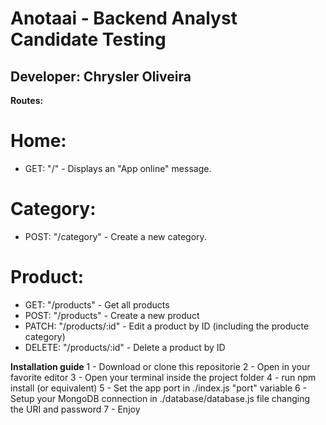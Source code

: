 <h1>Anotaai - Backend Analyst Candidate Testing</h1>
<h2>Developer: Chrysler Oliveira</h2>

<strong>Routes:</strong>

# Home:
- GET: "/" - Displays an "App online" message.

# Category:
- POST: "/category" - Create a new category.

# Product:
- GET: "/products" - Get all products
- POST: "/products" - Create a new product
- PATCH: "/products/:id" - Edit a product by ID (including the producte category)
- DELETE: "/products/:id" - Delete a product by ID

<strong>Installation guide</strong>
1 - Download or clone this repositorie
2 - Open in your favorite editor
3 - Open your terminal inside the project folder
4 - run npm install (or equivalent)
5 - Set the app port in ./index.js "port" variable
6 - Setup your MongoDB connection in ./database/database.js file changing the URI and password
7 - Enjoy